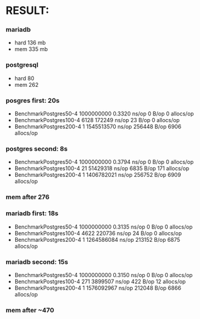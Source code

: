 #   RESULT:
### mariadb
* hard 136 mb
* mem 335 mb

### postgresql
* hard 80
* mem 262

### posgres first: 20s
* BenchmarkPostgres50-4   1000000000  0.3320      ns/op  0       B/op  0        allocs/op
* BenchmarkPostgres100-4  6128        172249      ns/op  23      B/op  0        allocs/op
* BenchmarkPostgres200-4  1           1545513570  ns/op  256448  B/op  6906     allocs/op

### postgres second: 8s
* BenchmarkPostgres50-4   1000000000  0.3794      ns/op  0       B/op  0        allocs/op
* BenchmarkPostgres100-4  21          51429318    ns/op  6835    B/op  171      allocs/op
* BenchmarkPostgres200-4  1           1406782021  ns/op  256752  B/op  6909     allocs/op

### mem after 276

### mariadb first: 18s
* BenchmarkPostgres50-4   1000000000  0.3135      ns/op  0       B/op  0        allocs/op
* BenchmarkPostgres100-4  4622        220736      ns/op  24      B/op  0        allocs/op
* BenchmarkPostgres200-4  1           1264586084  ns/op  213152  B/op  6875     allocs/op

### mariadb second: 15s
* BenchmarkPostgres50-4   1000000000  0.3150      ns/op  0       B/op  0        allocs/op
* BenchmarkPostgres100-4  271         3899507     ns/op  422     B/op  12       allocs/op
* BenchmarkPostgres200-4  1           1576092967  ns/op  212048  B/op  6866     allocs/op

### mem after ~470
